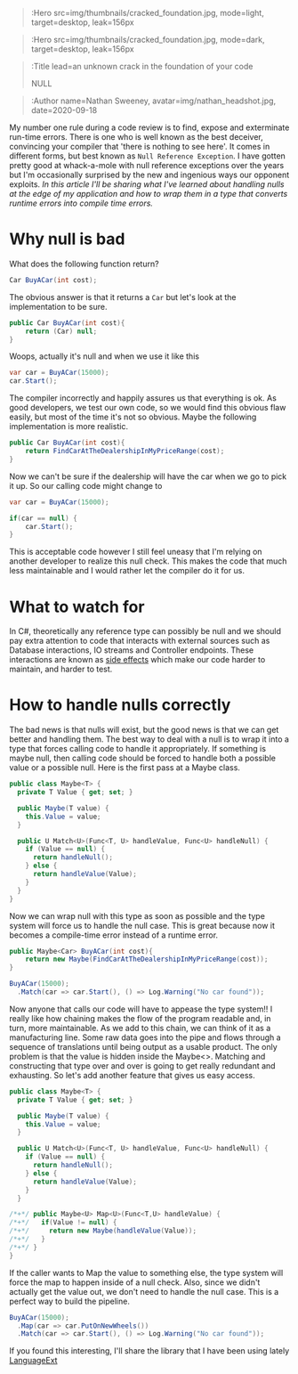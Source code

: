 > :Hero src=img/thumbnails/cracked_foundation.jpg,
>       mode=light,
>       target=desktop,
>       leak=156px

> :Hero src=img/thumbnails/cracked_foundation.jpg,
>       mode=dark,
>       target=desktop,
>       leak=156px

> :Title lead=an unknown crack in the foundation of your code
>
> NULL

> :Author name=Nathan Sweeney, 
>         avatar=img/nathan_headshot.jpg, 
>         date=2020-09-18

My number one rule during a code review is to find, expose and exterminate run-time errors. There is one who is well known as the best deceiver, convincing your compiler that 'there is nothing to see here'.  It comes in different forms, but best known as `Null Reference Exception`. I have gotten pretty good at whack-a-mole with null reference exceptions over the years but I'm occasionally surprised by the new and ingenious ways our opponent exploits. *In this article I'll be sharing what I've learned about handling nulls at the edge of my application and how to wrap them in a type that converts runtime errors into compile time errors.*

# Why null is bad
What does the following function return?
```csharp
Car BuyACar(int cost);
```
The obvious answer is that it returns a `Car` but let's look at the implementation to be sure.
```csharp
public Car BuyACar(int cost){
    return (Car) null;
}
```
Woops, actually it's null and when we use it like this
```csharp
var car = BuyACar(15000);
car.Start();
```
The compiler incorrectly and happily assures us that everything is ok. As good developers, we test our own code, so we would find this obvious flaw easily, but most of the time it's not so obvious. Maybe the following implementation is more realistic.
```csharp
public Car BuyACar(int cost){
    return FindCarAtTheDealershipInMyPriceRange(cost);
}
```
Now we can't be sure if the dealership will have the car when we go to pick it up. So our calling code might change to 
```csharp
var car = BuyACar(15000);

if(car == null) {
    car.Start();
}
```
This is acceptable code however I still feel uneasy that I'm relying on another developer to realize this null check. This makes the code that much less maintainable and I would rather let the compiler do it for us.

# What to watch for
In C#, theoretically any reference type can possibly be null and we should pay extra attention to code that interacts with external sources such as Database interactions, IO streams and Controller endpoints. These interactions are known as [side effects](https://en.wikipedia.org/wiki/Side_effect_(computer_science)) which make our code harder to maintain, and harder to test. 

# How to handle nulls correctly
The bad news is that nulls will exist, but the good news is that we can get better and handling them. The best way to deal with a null is to wrap it into a type that forces calling code to handle it appropriately. If something is maybe null, then calling code should be forced to handle both a possible value or a possible null. Here is the first pass at a Maybe class.

```csharp
public class Maybe<T> {
  private T Value { get; set; }

  public Maybe(T value) {
    this.Value = value;
  }

  public U Match<U>(Func<T, U> handleValue, Func<U> handleNull) {
    if (Value == null) {
      return handleNull();
    } else {
      return handleValue(Value);
    }
  }
}
```

Now we can wrap null with this type as soon as possible and the type system will force us to handle the null case. This is great because now it becomes a compile-time error instead of a runtime error.
```csharp
public Maybe<Car> BuyACar(int cost){
    return new Maybe(FindCarAtTheDealershipInMyPriceRange(cost));
}
```

```csharp
BuyACar(15000);
  .Match(car => car.Start(), () => Log.Warning("No car found"));
```

Now anyone that calls our code will have to appease the type system!!
I really like how chaining makes the flow of the program readable and, in turn, more maintainable. As we add to this chain, we can think of it as a manufacturing line. Some raw data goes into the pipe and flows through a sequence of translations until being output as a usable product. The only problem is that the value is hidden inside the Maybe<>. Matching and constructing that type over and over is going to get really redundant and exhausting. So let's add another feature that gives us easy access.

```csharp
public class Maybe<T> {
  private T Value { get; set; }

  public Maybe(T value) {
    this.Value = value;
  }

  public U Match<U>(Func<T, U> handleValue, Func<U> handleNull) {
    if (Value == null) {
      return handleNull();
    } else {
      return handleValue(Value);
    }
  }

/*+*/ public Maybe<U> Map<U>(Func<T,U> handleValue) {
/*+*/   if(Value != null) {
/*+*/     return new Maybe(handleValue(Value));
/*+*/   }
/*+*/ }
}
```
 If the caller wants to Map the value to something else, the type system will force the map to happen inside of a null check.
 Also, since we didn't actually get the value out, we don't need to handle the null case. This is a perfect way to build the pipeline.
```csharp
BuyACar(15000);
  .Map(car => car.PutOnNewWheels())
  .Match(car => car.Start(), () => Log.Warning("No car found"));
```

If you found this interesting, I'll share the library that I have been using lately [LanguageExt](https://github.com/louthy/language-ext)